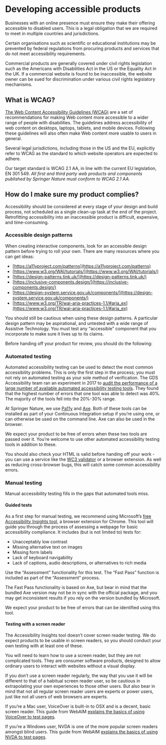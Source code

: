 # Developing accessible products

Businesses with an online presence must ensure they make their offering accessible to disabled users. This is a legal obligation that we are required to meet in multiple countries and jurisdictions. 

Certain organisations such as scientific or educational institutions may be prevented by federal regulations from procuring products and services that do not meet accessibility requirements. 

Commercial products are generally covered under civil rights legislation such as the Americans with Disabilities Act in the US or the Equality Act in the UK. If a commercial website is found to be inaccessible, the website owner can be sued for discrimination under various civil rights legislatory mechanisms.


## What is WCAG?

[The Web Content Accessibility Guidelines (WCAG)](https://www.w3.org/TR/WCAG21/) are a set of recommendations for making Web content more accessible to a wider range of people with disabilities. The guidelines address accessibility of web content on desktops, laptops, tablets, and mobile devices. Following these guidelines will also often make Web content more usable to users in general.

Several legal jurisdictions, including those in the US and the EU, explicitly refer to WCAG as the standard to which website operators are expected to adhere. 

Our target standard is WCAG 2.1 AA, in line with the current EU legislation, EN 301 549. *All first and third party web products and components published by Springer Nature must conform to WCAG 2.1 AA.* 


## How do I make sure my product complies?

Accessibility should be considered at every stage of your design and build process, not scheduled as a single clean-up task at the end of the project. Retrofitting accessibility into an inaccessible product is difficult, expensive, and time-consuming. 


### Accessible design patterns

When creating interactive components, look for an accessible design pattern before trying to roll your own. There are many resources where you can get ideas: 

* [https://a11yproject.com/patterns](https://a11yproject.com/patterns) 
* [https://www.w3.org/WAI/tutorials/](https://www.w3.org/WAI/tutorials/) 
* [https://design-patterns.tink.uk/](https://design-patterns.tink.uk/) 
* [https://inclusive-components.design/](https://inclusive-components.design/) 
* [https://design-system.service.gov.uk/components/](https://design-system.service.gov.uk/components/) 
* [https://www.w3.org/TR/wai-aria-practices-1.1/#aria_ex](https://www.w3.org/TR/wai-aria-practices-1.1/#aria_ex) 

You should still be cautious when using these design patterns. A particular design pattern may be aspirational, and untested with a wide range of Assistive Technology. You must test any “accessible” component that you incorporate to make sure it lives up to its claims. 

Before handing off your product for review, you should do the following:


### Automated testing

Automated accessibility testing can be used to detect the most common accessibility problems. This is only the first step in the process; you must not rely on automated testing as your sole method of verification. The GDS Accessibility team ran an experiment in 2017 to [audit the performance of a large number of available automated accessibility testing tools](https://accessibility.blog.gov.uk/2017/02/24/what-we-found-when-we-tested-tools-on-the-worlds-least-accessible-webpage/). They found that the highest number of errors that one tool was able to detect was 40%. The majority of the tools fell into the 20%-30% range. 

At Springer Nature, we use [Pa11y](http://pa11y.org/) and [Axe](https://www.deque.com/axe/). Both of these tools can be installed as part of your Continuous Integration setup if you’re using one, or can otherwise be used on the command line. Axe can also be used in the browser. 

We expect your product to be free of errors when these two tools are passed over it. You’re welcome to use other automated accessibility testing tools in addition to these. 

You should also check your HTML is valid before handing off your work - you can use a service like the [WC3 validator](https://validator.w3.org/) or a browser extension. As well as reducing cross-browser bugs, this will catch some common accessibility errors.


### Manual testing

Manual accessibility testing fills in the gaps that automated tools miss. 


#### Guided tests

As a first step for manual testing, we recommend using Microsoft’s [free Accessibility Insights tool](https://accessibilityinsights.io/), a browser extension for Chrome. This tool will guide you through the process of assessing a webpage for basic accessibility compliance. It includes (but is not limited to) tests for:

* Unacceptably low contrast
* Missing alternative text on images
* Missing form labels
* Lack of keyboard navigability
* Lack of captions, audio descriptions, or alternatives to rich media

Use the “Assessment” functionality for this test. The “Fast Pass” function is included as part of the “Assessment” process. 

The Fast Pass functionality is based on Axe, but bear in mind that the bundled Axe version may not be in sync with the official package, and you may get inconsistent results if you rely on the version bundled by Microsoft. 

We expect your product to be free of errors that can be identified using this tool. 


#### Testing with a screen reader

The Accessibility Insights tool doesn’t cover screen reader testing. We do expect products to be usable in screen readers, so you should conduct your own testing with at least one of these. 

You will need to learn how to use a screen reader, but they are not complicated tools. They are consumer software products, designed to allow ordinary users to interact with websites without a visual display. 

If you don’t use a screen reader regularly, the way that you use it will be different to that of a habitual screen reader user, so be cautious in extrapolating your own experiences to those other users. But also bear in mind that not all regular screen reader users are experts or power users, just like not all users of web browsers are experts. 

If you’re a Mac user, VoiceOver is built-in to OSX and is a decent, basic screen reader. This guide from WebAIM [explains the basics of using VoiceOver to test pages](https://webaim.org/articles/voiceover/). 

If you’re a Windows user, NVDA is one of the more popular screen readers amongst blind users. This guide from WebAIM [explains the basics of using NVDA to test pages](https://webaim.org/articles/nvda/).
